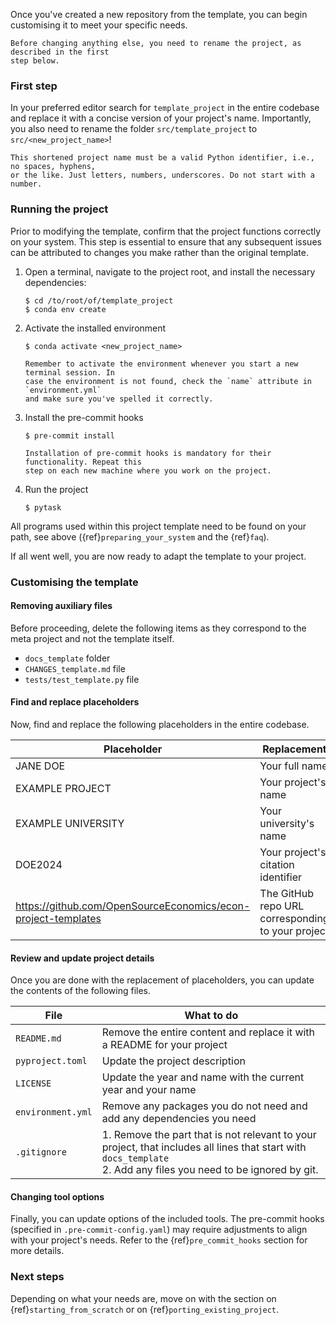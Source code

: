 Once you've created a new repository from the template, you can begin customising it to
meet your specific needs.

```{important}
Before changing anything else, you need to rename the project, as described in the first
step below.
```

### First step

In your preferred editor search for `template_project` in the entire codebase and
replace it with a concise version of your project's name. Importantly, you also need to
rename the folder `src/template_project` to `src/<new_project_name>`!

```{warning}
This shortened project name must be a valid Python identifier, i.e., no spaces, hyphens,
or the like. Just letters, numbers, underscores. Do not start with a number.
```

### Running the project

Prior to modifying the template, confirm that the project functions correctly on your
system. This step is essential to ensure that any subsequent issues can be attributed to
changes you make rather than the original template.

1. Open a terminal, navigate to the project root, and install the necessary
   dependencies:

   ```console
   $ cd /to/root/of/template_project
   $ conda env create
   ```

1. Activate the installed environment

   ```console
   $ conda activate <new_project_name>
   ```

   ```{note}
   Remember to activate the environment whenever you start a new terminal session. In
   case the environment is not found, check the `name` attribute in `environment.yml`
   and make sure you've spelled it correctly.
   ```

1. Install the pre-commit hooks

   ```console
   $ pre-commit install
   ```

   ```{note}
   Installation of pre-commit hooks is mandatory for their functionality. Repeat this
   step on each new machine where you work on the project.
   ```

1. Run the project

   ```console
   $ pytask
   ```

All programs used within this project template need to be found on your path, see above
({ref}`preparing_your_system` and the {ref}`faq`).

If all went well, you are now ready to adapt the template to your project.

### Customising the template

#### Removing auxiliary files

Before proceeding, delete the following items as they correspond to the meta project and
not the template itself.

- `docs_template` folder
- `CHANGES_template.md` file
- `tests/test_template.py` file

#### Find and replace placeholders

Now, find and replace the following placeholders in the entire codebase.

| Placeholder                                                   | Replacement                                       |
| ------------------------------------------------------------- | ------------------------------------------------- |
| JANE DOE                                                      | Your full name                                    |
| EXAMPLE PROJECT                                               | Your project's name                               |
| EXAMPLE UNIVERSITY                                            | Your university's name                            |
| DOE2024                                                       | Your project's citation identifier                |
| https://github.com/OpenSourceEconomics/econ-project-templates | The GitHub repo URL corresponding to your project |

#### Review and update project details

Once you are done with the replacement of placeholders, you can update the contents of
the following files.

| File              | What to do                                                                                                                                                           |
| ----------------- | -------------------------------------------------------------------------------------------------------------------------------------------------------------------- |
| `README.md`       | Remove the entire content and replace it with a README for your project                                                                                              |
| `pyproject.toml`  | Update the project description                                                                                                                                       |
| `LICENSE`         | Update the year and name with the current year and your name                                                                                                         |
| `environment.yml` | Remove any packages you do not need and add any dependencies you need                                                                                                |
| `.gitignore`      | 1. Remove the part that is not relevant to your project, that includes all lines that start with `docs_template`<br> 2. Add any files you need to be ignored by git. |

#### Changing tool options

Finally, you can update options of the included tools. The pre-commit hooks (specified
in `.pre-commit-config.yaml`) may require adjustments to align with your project's
needs. Refer to the {ref}`pre_commit_hooks` section for more details.

### Next steps

Depending on what your needs are, move on with the section on
{ref}`starting_from_scratch` or on {ref}`porting_existing_project`.
